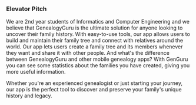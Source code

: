 ### Elevator Pitch

We are 2nd year students of Informatics and Computer Engineering and we believe that GenealogyGuru is the ultimate solution for anyone looking to uncover their family history. With easy-to-use tools, our app allows users to build and maintain their family tree and connect with relatives around the world. Our app lets users create a family tree and its members whenever they want and share it with other people. And what's the difference between GenealogyGuru and other mobile genealogy apps? With GenGuru you can see some statistics about the families you have created, giving you more useful information.

Whether you're an experienced genealogist or just starting your journey, our app is the perfect tool to discover and preserve your family's unique history and legacy.
